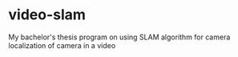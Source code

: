 # video-slam
My bachelor's thesis program on using SLAM algorithm for camera localization of camera in a video
